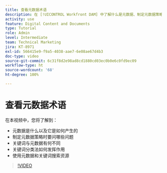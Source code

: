 ```yaml
---
title: 查看元数据术语
description: 在 [!UICONTROL Workfront DAM] 中了解什么是元数据、制定元数据策略时要问哪些问题以及更多信息。
activity: use
feature: Digital Content and Documents
type: Tutorial
role: Admin
level: Intermediate
team: Technical Marketing
jira: KT-8971
exl-id: 566415e9-f9a5-4038-aae7-6e08ae67d4b3
doc-type: video
source-git-commit: 6c31f8d2e98ad8cd1880cd03ec0b0e6c0fd9ec09
workflow-type: ht
source-wordcount: '68'
ht-degree: 100%

---
```


# 查看元数据术语

在本视频中，您将了解到：

* 元数据是什么以及它是如何产生的
* 制定元数据策略时要问哪些问题
* 关键词与元数据有何不同
* 关键词分类法如何发挥作用
* 使用元数据和关键词搜索资源

>[!VIDEO](https://video.tv.adobe.com/v/335234/?quality=12&learn=on)
